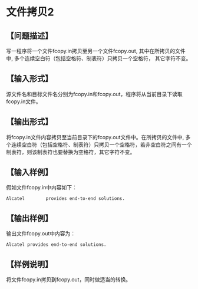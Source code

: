 # 文件拷贝2

## 【问题描述】

写一程序将一个文件fcopy.in拷贝至另一个文件fcopy.out, 其中在所拷贝的文件中, 多个连续空白符（包括空格符、制表符）只拷贝一个空格符， 其它字符不变。

## 【输入形式】

源文件名和目标文件名分别为fcopy.in和fcopy.out，程序将从当前目录下读取fcopy.in文件。

## 【输出形式】

将fcopy.in文件内容拷贝至当前目录下的fcopy.out文件中。在所拷贝的文件中, 多个连续空白符（包括空格符、制表符）只拷贝一个空格符，若非空白符之间有一个制表符，则该制表符也要替换为空格符，其它字符不变。

## 【输入样例】

假如文件fcopy.in中内容如下：

```
Alcatel        provides end-to-end solutions.
```

## 【输出样例】

输出文件fcopy.out中内容为：

```
Alcatel provides end-to-end solutions.
```

## 【样例说明】

将文件fcopy.in拷贝到fcopy.out，同时做适当的转换。